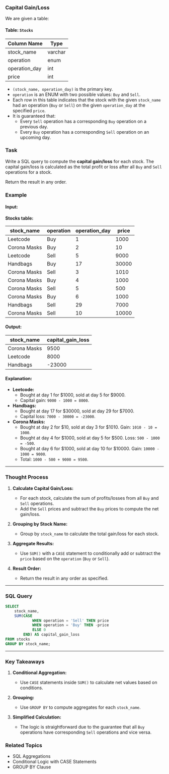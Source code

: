 ### Capital Gain/Loss
We are given a table:

#### Table: `Stocks`

| Column Name   | Type    |
|---------------|---------|
| stock_name    | varchar |
| operation     | enum    |
| operation_day | int     |
| price         | int     |

- `(stock_name, operation_day)` is the primary key.
- `operation` is an ENUM with two possible values: `Buy` and `Sell`.
- Each row in this table indicates that the stock with the given `stock_name` had an operation (`Buy` or `Sell`) on the given `operation_day` at the specified `price`.
- It is guaranteed that:
  - Every `Sell` operation has a corresponding `Buy` operation on a previous day.
  - Every `Buy` operation has a corresponding `Sell` operation on an upcoming day.

### Task
Write a SQL query to compute the **capital gain/loss** for each stock. The capital gain/loss is calculated as the total profit or loss after all `Buy` and `Sell` operations for a stock.

Return the result in any order.

### Example
#### Input:
**Stocks table:**

| stock_name    | operation | operation_day | price  |
|---------------|-----------|---------------|--------|
| Leetcode      | Buy       | 1             | 1000   |
| Corona Masks  | Buy       | 2             | 10     |
| Leetcode      | Sell      | 5             | 9000   |
| Handbags      | Buy       | 17            | 30000  |
| Corona Masks  | Sell      | 3             | 1010   |
| Corona Masks  | Buy       | 4             | 1000   |
| Corona Masks  | Sell      | 5             | 500    |
| Corona Masks  | Buy       | 6             | 1000   |
| Handbags      | Sell      | 29            | 7000   |
| Corona Masks  | Sell      | 10            | 10000  |

#### Output:

| stock_name    | capital_gain_loss |
|---------------|-------------------|
| Corona Masks  | 9500              |
| Leetcode      | 8000              |
| Handbags      | -23000            |

#### Explanation:
- **Leetcode:**
  - Bought at day 1 for $1000, sold at day 5 for $9000.
  - Capital gain: `9000 - 1000 = 8000`.
- **Handbags:**
  - Bought at day 17 for $30000, sold at day 29 for $7000.
  - Capital loss: `7000 - 30000 = -23000`.
- **Corona Masks:**
  - Bought at day 2 for $10, sold at day 3 for $1010. Gain: `1010 - 10 = 1000`.
  - Bought at day 4 for $1000, sold at day 5 for $500. Loss: `500 - 1000 = -500`.
  - Bought at day 6 for $1000, sold at day 10 for $10000. Gain: `10000 - 1000 = 9000`.
  - Total: `1000 - 500 + 9000 = 9500`.

---

### Thought Process
1. **Calculate Capital Gain/Loss:**
   - For each stock, calculate the sum of profits/losses from all `Buy` and `Sell` operations.
   - Add the `Sell` prices and subtract the `Buy` prices to compute the net gain/loss.

2. **Grouping by Stock Name:**
   - Group by `stock_name` to calculate the total gain/loss for each stock.

3. **Aggregate Results:**
   - Use `SUM()` with a `CASE` statement to conditionally add or subtract the `price` based on the `operation` (`Buy` or `Sell`).

4. **Result Order:**
   - Return the result in any order as specified.

---

### SQL Query
```sql
SELECT 
    stock_name,
    SUM(CASE 
            WHEN operation = 'Sell' THEN price
            WHEN operation = 'Buy' THEN -price
            ELSE 0 
        END) AS capital_gain_loss
FROM stocks
GROUP BY stock_name;
```

---

### Key Takeaways
1. **Conditional Aggregation:**
   - Use `CASE` statements inside `SUM()` to calculate net values based on conditions.

2. **Grouping:**
   - Use `GROUP BY` to compute aggregates for each `stock_name`.

3. **Simplified Calculation:**
   - The logic is straightforward due to the guarantee that all `Buy` operations have corresponding `Sell` operations and vice versa.

### Related Topics
- SQL Aggregations
- Conditional Logic with CASE Statements
- GROUP BY Clause
